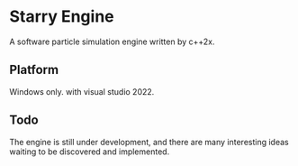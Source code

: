 # Starry Engine
A software particle simulation engine written by c++2x.


## Platform
Windows only. with visual studio 2022.


## Todo
The engine is still under development, and there are many interesting ideas waiting to be discovered and implemented.
